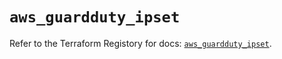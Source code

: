 # `aws_guardduty_ipset`

Refer to the Terraform Registory for docs: [`aws_guardduty_ipset`](https://www.terraform.io/docs/providers/aws/r/guardduty_ipset).
